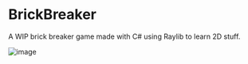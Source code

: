 # BrickBreaker
A WIP brick breaker game made with C# using Raylib to learn 2D stuff.




![image](https://image.noelshack.com/fichiers/2024/21/2/1716324055-screenshot-2024-05-21-224030.png)
